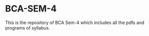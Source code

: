 # BCA-SEM-4
This is the repository of BCA Sem-4 which includes all the pdfs and programs of syllabus.
